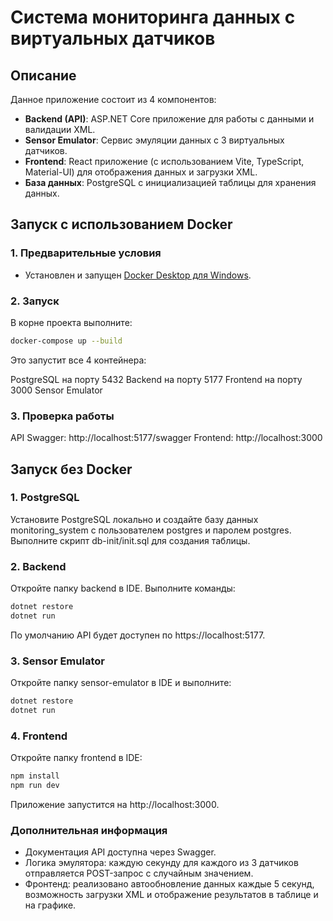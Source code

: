 # Система мониторинга данных с виртуальных датчиков

## Описание
Данное приложение состоит из 4 компонентов:
- **Backend (API)**: ASP.NET Core приложение для работы с данными и валидации XML.
- **Sensor Emulator**: Сервис эмуляции данных с 3 виртуальных датчиков.
- **Frontend**: React приложение (с использованием Vite, TypeScript, Material-UI) для отображения данных и загрузки XML.
- **База данных**: PostgreSQL с инициализацией таблицы для хранения данных.

## Запуск с использованием Docker

### 1. Предварительные условия
- Установлен и запущен [Docker Desktop для Windows](https://www.docker.com/products/docker-desktop).

### 2. Запуск
В корне проекта выполните:
```bash
docker-compose up --build
```
Это запустит все 4 контейнера:

PostgreSQL на порту 5432
Backend на порту 5177
Frontend на порту 3000
Sensor Emulator
### 3. Проверка работы
API Swagger: http://localhost:5177/swagger
Frontend: http://localhost:3000


## Запуск без Docker
### 1. PostgreSQL
Установите PostgreSQL локально и создайте базу данных monitoring_system с пользователем postgres и паролем postgres. Выполните скрипт db-init/init.sql для создания таблицы.

### 2. Backend
Откройте папку backend в IDE. Выполните команды:
```bash
dotnet restore
dotnet run
```
По умолчанию API будет доступен по https://localhost:5177.

### 3. Sensor Emulator
Откройте папку sensor-emulator  в IDE и выполните:
```bash
dotnet restore
dotnet run
```

### 4. Frontend
Откройте папку frontend в IDE:
```bash
npm install
npm run dev
```
Приложение запустится на http://localhost:3000.

### Дополнительная информация
- Документация API доступна через Swagger.
- Логика эмулятора: каждую секунду для каждого из 3 датчиков отправляется POST-запрос с случайным значением.
- Фронтенд: реализовано автообновление данных каждые 5 секунд, возможность загрузки XML и отображение результатов в таблице и на графике.